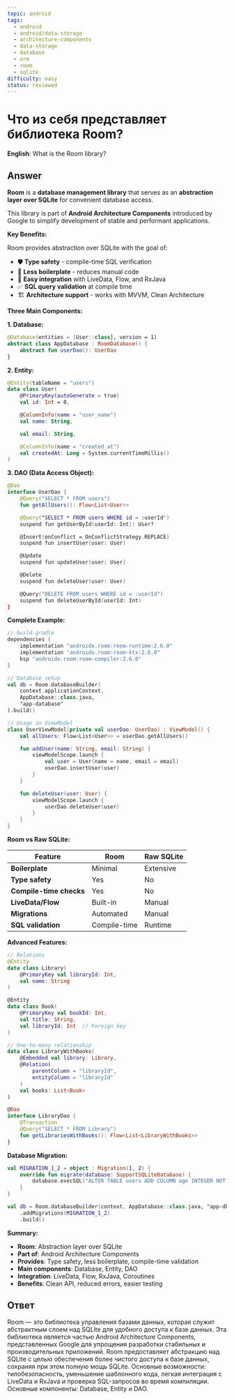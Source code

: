 ```yaml
---
topic: android
tags:
  - android
  - android/data-storage
  - architecture-components
  - data-storage
  - database
  - orm
  - room
  - sqlite
difficulty: easy
status: reviewed
---
```


# Что из себя представляет библиотека Room?

**English**: What is the Room library?

## Answer

**Room** is a **database management library** that serves as an **abstraction layer over SQLite** for convenient database access.

This library is part of **Android Architecture Components** introduced by Google to simplify development of stable and performant applications.

**Key Benefits:**

Room provides abstraction over SQLite with the goal of:
- 🛡️ **Type safety** - compile-time SQL verification
- 📝 **Less boilerplate** - reduces manual code
- 🔗 **Easy integration** with LiveData, Flow, and RxJava
- ✅ **SQL query validation** at compile time
- 🏗️ **Architecture support** - works with MVVM, Clean Architecture

**Three Main Components:**

**1. Database:**

```kotlin
@Database(entities = [User::class], version = 1)
abstract class AppDatabase : RoomDatabase() {
    abstract fun userDao(): UserDao
}
```

**2. Entity:**

```kotlin
@Entity(tableName = "users")
data class User(
    @PrimaryKey(autoGenerate = true)
    val id: Int = 0,

    @ColumnInfo(name = "user_name")
    val name: String,

    val email: String,

    @ColumnInfo(name = "created_at")
    val createdAt: Long = System.currentTimeMillis()
)
```

**3. DAO (Data Access Object):**

```kotlin
@Dao
interface UserDao {
    @Query("SELECT * FROM users")
    fun getAllUsers(): Flow<List<User>>

    @Query("SELECT * FROM users WHERE id = :userId")
    suspend fun getUserById(userId: Int): User?

    @Insert(onConflict = OnConflictStrategy.REPLACE)
    suspend fun insertUser(user: User)

    @Update
    suspend fun updateUser(user: User)

    @Delete
    suspend fun deleteUser(user: User)

    @Query("DELETE FROM users WHERE id = :userId")
    suspend fun deleteUserById(userId: Int)
}
```

**Complete Example:**

```kotlin
// build.gradle
dependencies {
    implementation "androidx.room:room-runtime:2.6.0"
    implementation "androidx.room:room-ktx:2.6.0"
    ksp "androidx.room:room-compiler:2.6.0"
}

// Database setup
val db = Room.databaseBuilder(
    context.applicationContext,
    AppDatabase::class.java,
    "app-database"
).build()

// Usage in ViewModel
class UserViewModel(private val userDao: UserDao) : ViewModel() {
    val allUsers: Flow<List<User>> = userDao.getAllUsers()

    fun addUser(name: String, email: String) {
        viewModelScope.launch {
            val user = User(name = name, email = email)
            userDao.insertUser(user)
        }
    }

    fun deleteUser(user: User) {
        viewModelScope.launch {
            userDao.deleteUser(user)
        }
    }
}
```

**Room vs Raw SQLite:**

| Feature | Room | Raw SQLite |
|---------|------|------------|
| **Boilerplate** | Minimal | Extensive |
| **Type safety** | Yes | No |
| **Compile-time checks** | Yes | No |
| **LiveData/Flow** | Built-in | Manual |
| **Migrations** | Automated | Manual |
| **SQL validation** | Compile-time | Runtime |

**Advanced Features:**

```kotlin
// Relations
@Entity
data class Library(
    @PrimaryKey val libraryId: Int,
    val name: String
)

@Entity
data class Book(
    @PrimaryKey val bookId: Int,
    val title: String,
    val libraryId: Int  // Foreign key
)

// One-to-many relationship
data class LibraryWithBooks(
    @Embedded val library: Library,
    @Relation(
        parentColumn = "libraryId",
        entityColumn = "libraryId"
    )
    val books: List<Book>
)

@Dao
interface LibraryDao {
    @Transaction
    @Query("SELECT * FROM Library")
    fun getLibrariesWithBooks(): Flow<List<LibraryWithBooks>>
}
```

**Database Migration:**

```kotlin
val MIGRATION_1_2 = object : Migration(1, 2) {
    override fun migrate(database: SupportSQLiteDatabase) {
        database.execSQL("ALTER TABLE users ADD COLUMN age INTEGER NOT NULL DEFAULT 0")
    }
}

val db = Room.databaseBuilder(context, AppDatabase::class.java, "app-db")
    .addMigrations(MIGRATION_1_2)
    .build()
```

**Summary:**

- **Room**: Abstraction layer over SQLite
- **Part of**: Android Architecture Components
- **Provides**: Type safety, less boilerplate, compile-time validation
- **Main components**: Database, Entity, DAO
- **Integration**: LiveData, Flow, RxJava, Coroutines
- **Benefits**: Clean API, reduced errors, easier testing

## Ответ

Room — это библиотека управления базами данных, которая служит абстрактным слоем над SQLite для удобного доступа к базе данных. Эта библиотека является частью Android Architecture Components, представленных Google для упрощения разработки стабильных и производительных приложений. Room предоставляет абстракцию над SQLite с целью обеспечения более чистого доступа к базе данных, сохраняя при этом полную мощь SQLite. Основные возможности: типобезопасность, уменьшение шаблонного кода, легкая интеграция с LiveData и RxJava и проверка SQL-запросов во время компиляции. Основные компоненты: Database, Entity и DAO.

